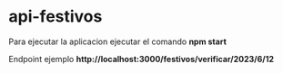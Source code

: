 # api-festivos
Para ejecutar la aplicacion ejecutar el comando **npm start**  

Endpoint ejemplo **http://localhost:3000/festivos/verificar/2023/6/12**